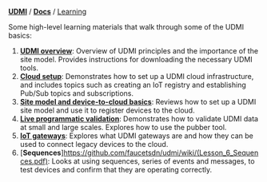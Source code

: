 [**UDMI**](../../) / [**Docs**](../) / [Learning](#)

Some high-level learning materials that walk through some of the UDMI basics:

1. [**UDMI overview**](https://github.com/faucetsdn/udmi/wiki/Lesson_1_UDMI_overview.pdf): Overview of UDMI principles and the importance of the site model. Provides instructions for downloading the necessary UDMI tools.
2. [**Cloud setup**](https://github.com/faucetsdn/udmi/wiki/Lesson_2_Cloud_setup.pdf): Demonstrates how to set up a UDMI cloud infrastructure, and includes topics such as creating an IoT registry and establishing Pub/Sub topics and subscriptions.
3. [**Site model and device-to-cloud basics**](https://github.com/faucetsdn/udmi/wiki/Lesson_3_UDMI_site_model_and_device_to_cloud_basics.pdf): Reviews how to set up a UDMI site model and use it to register devices to the cloud.
4. [**Live programmatic validation**](https://github.com/faucetsdn/udmi/wiki/Lesson_4_Live_programmatic_validation.pdf): Demonstrates how to validate UDMI data at small and large scales. Explores how to use the pubber tool.
5. [**IoT gateways**](https://github.com/faucetsdn/udmi/wiki/Lesson_5_IoT_gateways.pdf): Explores what UDMI gateways are and how they can be used to connect legacy devices to the cloud.
6. [**Sequences**]https://github.com/faucetsdn/udmi/wiki/(Lesson_6_Sequences.pdf): Looks at using sequences, series of events and messages, to test devices and confirm that they are operating correctly.
